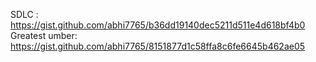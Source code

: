 SDLC : https://gist.github.com/abhi7765/b36dd19140dec5211d511e4d618bf4b0
Greatest umber: https://gist.github.com/abhi7765/8151877d1c58ffa8c6fe6645b462ae05